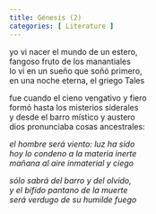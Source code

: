 ```yaml
---
title: Génesis (2)
categories: [ Literature ]
---
```


yo vi nacer el mundo de un estero,<br>
fangoso fruto de los manantiales<br>
lo vi en un sueño que soñó primero,<br>
en una noche eterna, el griego Tales<br>

fue cuando el cieno vengativo y fiero<br>
formó hasta los misterios siderales<br>
y desde el barro místico y austero<br>
dios pronunciaba cosas ancestrales:<br>

*el hombre será viento: luz ha sido*<br>
*hoy lo condeno a la materia inerte*<br>
*mañana al aire inmaterial y ciego*<br>

*sólo sabrá del barro y del olvido,*<br> 
*y el bífido pantano de la muerte*<br>
*será verdugo de su humilde fuego*
